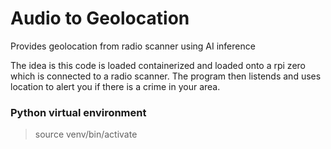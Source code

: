 # Audio to Geolocation

Provides geolocation from radio scanner using AI inference

The idea is this code is loaded containerized and loaded onto a rpi zero which is connected to a radio scanner.
The program then listends and uses location to alert you if there is a crime in your area.

### Python virtual environment

> source venv/bin/activate
